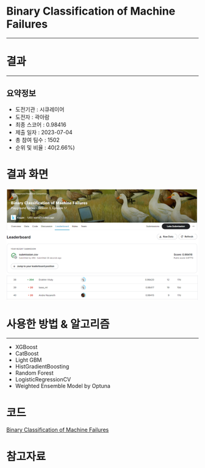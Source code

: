 # Binary Classification of Machine Failures
***
# 결과
***
## 요약정보
- 도전기관 : 시큐레이어
- 도전자 : 곽아람
- 최종 스코어 : 0.98416
- 제출 일자 : 2023-07-04
- 총 참여 팀수 : 1502
- 순위 및 비율 : 40(2.66%)

# 결과 화면
<img src="https://github.com/Arammmmm/kaggle/blob/45163fd2cb6228c8cc686ed473e52ae7bd2da51d/Binary%20Classification%20of%20Machine%20Failures/img/score.png">
<img src="https://github.com/Arammmmm/kaggle/blob/d8e1b8555bb19b97d411338b64f1cacf5da58e7f/Binary%20Classification%20of%20Machine%20Failures/img/leaderboard.png">

# 사용한 방법 & 알고리즘
***
- XGBoost
- CatBoost
- Light GBM
- HistGradientBoosting
- Random Forest
- LogisticRegressionCV
- Weighted Ensemble Model by Optuna
# 코드
[Binary Classification of Machine Failures](https://github.com/Arammmmm/kaggle/blob/b111755e60167bf09757e62e5f3ad40db562b7bb/Binary%20Classification%20of%20Machine%20Failures/Binary_Classification_of_Machine_Failures.ipynb)
# 참고자료
